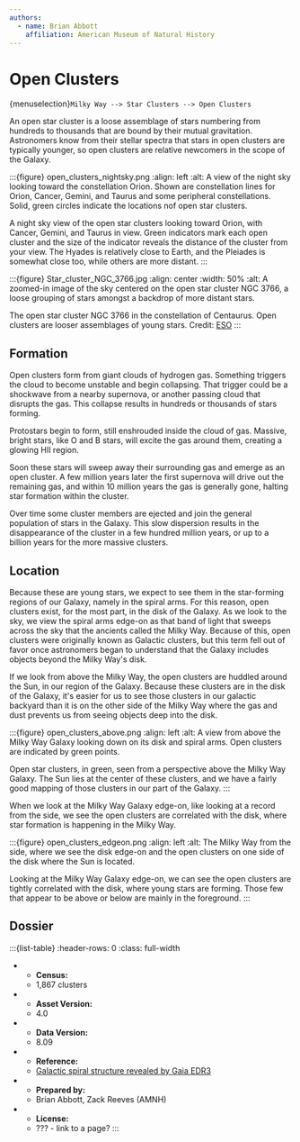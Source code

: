 ```yaml
---
authors:
  - name: Brian Abbott
    affiliation: American Museum of Natural History
---
```



# Open Clusters


{menuselection}`Milky Way --> Star Clusters --> Open Clusters`

An open star cluster is a loose assemblage of stars numbering from hundreds to thousands that are bound by their mutual gravitation. Astronomers know from their stellar spectra that stars in open clusters are typically younger, so open clusters are relative newcomers in the scope of the Galaxy.


:::{figure} open_clusters_nightsky.png
:align: left
:alt: A view of the night sky looking toward the constellation Orion. Shown are constellation lines for Orion, Cancer, Gemini, and Taurus and some peripheral constellations. Solid, green circles indicate the locations nof open star clusters.

A night sky view of the open star clusters looking toward Orion, with Cancer, Gemini, and Taurus in view. Green indicators mark each open cluster and the size of the indicator reveals the distance of the cluster from your view. The Hyades is relatively close to Earth, and the Pleiades is somewhat close too, while others are more distant.
:::



:::{figure} Star_cluster_NGC_3766.jpg
:align: center
:width: 50%
:alt: A zoomed-in image of the sky centered on the open star cluster NGC 3766, a loose grouping of stars amongst a backdrop of more distant stars.

 The open star cluster NGC 3766 in the constellation of Centaurus. Open clusters are looser assemblages of young stars. Credit: [ESO](https://www.eso.org/public/images/eso1326a/)
:::



## Formation

Open clusters form from giant clouds of hydrogen gas. Something triggers the cloud to become unstable and begin collapsing. That trigger could be a shockwave from a nearby supernova, or another passing cloud that disrupts the gas. This collapse results in hundreds or thousands of stars forming. 

Protostars begin to form, still enshrouded inside the cloud of gas. Massive, bright stars, like O and B stars, will excite the gas around them, creating a glowing HII region. 

Soon these stars will sweep away their surrounding gas and emerge as an open cluster. A few million years later the first supernova will drive out the remaining gas, and within 10 million years the gas is generally gone, halting star formation within the cluster.

Over time some cluster members are ejected and join the general population of stars in the Galaxy. This slow dispersion results in the disappearance of the cluster in a few hundred million years, or up to a billion years for the more massive clusters. 



## Location

Because these are young stars, we expect to see them in the star-forming regions of our Galaxy, namely in the spiral arms. For this reason, open clusters exist, for the most part, in the disk of the Galaxy. As we look to the sky, we view the spiral arms edge-on as that band of light that sweeps across the sky that the ancients called the Milky Way. Because of this, open clusters were originally known as Galactic clusters, but this term fell out of favor once astronomers began to understand that the Galaxy includes objects beyond the Milky Way's disk.

If we look from above the Milky Way, the open clusters are huddled around the Sun, in our region of the Galaxy. Because these clusters are in the disk of the Galaxy, it's easier for us to see those clusters in our galactic backyard than it is on the other side of the Milky Way where the gas and dust prevents us from seeing objects deep into the disk.


:::{figure} open_clusters_above.png
:align: left
:alt: A view from above the Milky Way Galaxy looking down on its disk and spiral arms. Open clusters are indicated by green points.

Open star clusters, in green, seen from a perspective above the Milky Way Galaxy. The Sun lies at the center of these clusters, and we have a fairly good mapping of those clusters in our part of the Galaxy.
:::


When we look at the Milky Way Galaxy edge-on, like looking at a record from the side, we see the open clusters are correlated with the disk, where star formation is happening in the Milky Way.

:::{figure} open_clusters_edgeon.png
:align: left
:alt: The Milky Way from the side, where we see the disk edge-on and the open clusters on one side of the disk where the Sun is located.

Looking at the Milky Way Galaxy edge-on, we can see the open clusters are tightly correlated with the disk, where young stars are forming. Those few that appear to be above or below are mainly in the foreground.
:::



## Dossier
:::{list-table}
:header-rows: 0
:class: full-width

* - **Census:**
  - 1,867 clusters
* - **Asset Version:**
  - 4.0
* - **Data Version:**
  - 8.09
* - **Reference:**
  - [Galactic spiral structure revealed by Gaia EDR3](https://doi.org/10.1051/0004-6361/202140687)
* - **Prepared by:**
  - Brian Abbott, Zack Reeves (AMNH)
* - **License:**
  - ??? - link to a page?
:::